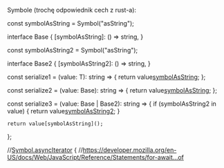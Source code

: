 

Symbole (trochę odpowiednik cech z rust-a):

const symbolAsString = Symbol("asString");

interface Base {
    [symbolAsString]: () => string,
}

const symbolAsString2 = Symbol("asString");

interface Base2 {
    [symbolAsString2]: () => string,
}

const serialize1 = <T extends Base>(value: T): string => {
    return value[symbolAsString]();
};

const serialize2 = (value: Base): string => {
    return value[symbolAsString]();
};

const serialize3 = (value: Base | Base2): string => {
    if (symbolAsString2 in value) {
        return value[symbolAsString2]();
    }

    return value[symbolAsString]();
};

//[Symbol.asyncIterator]() {
//https://developer.mozilla.org/en-US/docs/Web/JavaScript/Reference/Statements/for-await...of

